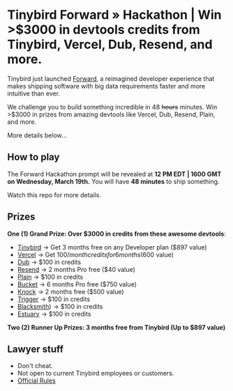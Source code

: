 # Tinybird Forward » Hackathon | Win >$3000 in devtools credits from Tinybird, Vercel, Dub, Resend, and more.
Tinybird just launched [Forward](https://www.tinybird.co/blog-posts/announcing-tinybird-forward?utm_campaign=Forward%20Launch), a reimagined developer experience that makes shipping software with big data requirements faster and more intuitive than ever.

We challenge you to build something incredible in 48 ~~hours~~ minutes. Win >$3000 in prizes from amazing devtools like Vercel, Dub, Resend, Plain, and more.

More details below...

## How to play
The Forward Hackathon prompt will be revealed at **12 PM EDT | 1600 GMT on Wednesday, March 19th.** You will have **48 minutes** to ship something.

Watch this repo for more details.

## Prizes
**One (1) Grand Prize: Over $3000 in credits from these awesome devtools**:
- [Tinybird](https://tinybird.co) -> Get 3 months free on any Developer plan ($897 value)
- [Vercel](https://vercel.com) -> Get $100/month credits for 6 months ($600 value)
- [Dub](https://dub.co) -> $100 in credits
- [Resend](https://resend.com) -> 2 months Pro free ($40 value)
- [Plain](https://plain.com) -> $100 in credits
- [Bucket](https://bucket.co) -> 6 months Pro free ($750 value)
- [Knock](https://knock.app) -> 2 months free ($500 value)
- [Trigger](https://trigger.dev) -> $100 in credits
- [Blacksmith](https://blacksmith.sh/)) -> $100 in credits
- [Estuary](https://estuary.dev) -> $100 in credits
  
**Two (2) Runner Up Prizes: 3 months free from Tinybird (Up to $897 value)**

## Lawyer stuff
- Don't cheat.
- Not open to current Tinybird employees or customers.
- [Official Rules](https://docs.google.com/document/d/1s07lVBQ8qVyAf7k2kYumgnpXgUacvozbUmSSPBPyYfo/edit?tab=t.0)
